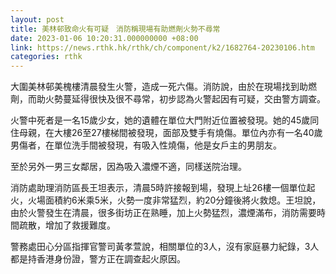 ```yaml
---
layout: post
title: 美林邨致命火有可疑　消防稱現場有助燃劑火勢不尋常
date: 2023-01-06 10:20:31.000000000 +08:00
link: https://news.rthk.hk/rthk/ch/component/k2/1682764-20230106.htm
categories: rthk
---
```


大圍美林邨美槐樓清晨發生火警，造成一死六傷。消防說，由於在現場找到助燃劑，而助火勢蔓延得很快及很不尋常，初步認為火警起因有可疑，交由警方調查。

火警中死者是一名15歲少女，她的遺體在單位大門附近位置被發現。她的45歲同住母親，在大樓26至27樓梯間被發現，面部及雙手有燒傷。單位內亦有一名40歲男傷者，在單位洗手間被發現，有吸入性燒傷，他是女戶主的男朋友。

至於另外一男三女鄰居，因為吸入濃煙不適，同樣送院治理。

消防處助理消防區長王坦表示，清晨5時許接報到場，發現上址26樓一個單位起火，火場面積約6米乘5米，火勢一度非常猛烈，約20分鐘後將火救熄。王坦說，由於火警發生在清晨，很多街坊正在熟睡，加上火勢猛烈，濃煙滿布，消防需要時間疏散，增加了救援難度。

警務處田心分區指揮官警司黃孝萱說，相關單位的3人，沒有家庭暴力紀錄，3人都是持香港身份證，警方正在調查起火原因。
